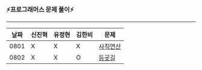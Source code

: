### ⚡프로그래머스 문제 풀이⚡
---

|날짜|신진혁|유정현|김한비|문제|
|------|---|---|---|---|
|0801|X|X|X|[사칙연산](https://school.programmers.co.kr/learn/courses/30/lessons/1843)|
|0802|X|X|O|[등굣길](https://school.programmers.co.kr/learn/courses/30/lessons/42898)|
